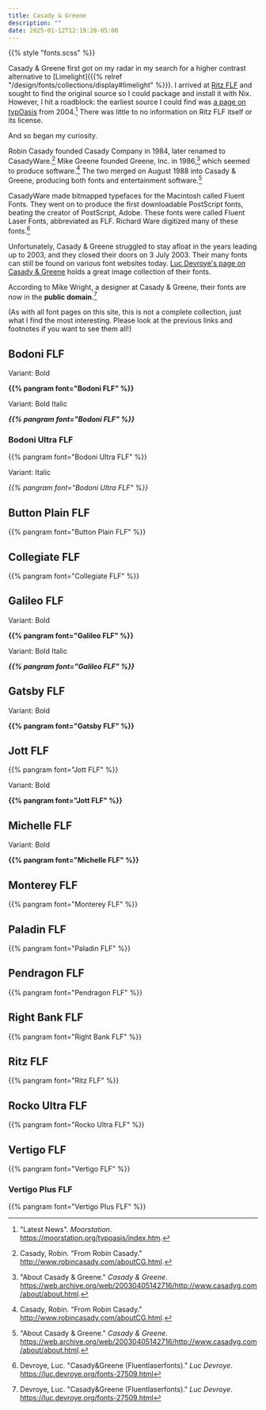 ```yaml
---
title: Casady & Greene
description: ""
date: 2025-01-12T12:19:28-05:00
---
```


{{% style "fonts.scss" %}}

Casady & Greene first got on my radar in my search for a higher contrast alternative to
[Limelight]({{% relref "/design/fonts/collections/display#limelight" %}}). I arrived at
<a href="#ritz-flf">Ritz FLF</a> and sought to find the original source so I could package
and install it with Nix. However, I hit a roadblock: the earliest source I could find was
[a page on typOasis](https://moorstation.org/typoasis/designers/casady_greene/index.htm)
from 2004.[^1] There was little to no information on Ritz FLF itself or its license.

And so began my curiosity.

Robin Casady founded Casady Company in 1984, later renamed to CasadyWare.[^2]
Mike Greene founded Greene, Inc. in 1986,[^3] which seemed to produce software.[^2]
The two merged on August 1988 into Casady & Greene, producing both fonts and entertainment software.[^3]

CasadyWare made bitmapped typefaces for the Macintosh called Fluent Fonts. They went on to produce
the first downloadable PostScript fonts, beating the creator of PostScript, Adobe. These fonts were
called Fluent Laser Fonts, abbreviated as FLF. Richard Ware digitized many of these fonts.[^4]

Unfortunately, Casady & Greene struggled to stay afloat in the years leading up to 2003,
and they closed their doors on 3 July 2003. Their many fonts can still be found on various font
websites today. [Luc Devroye's page on Casady & Greene](https://luc.devroye.org/fonts-27509.html)
holds a great image collection of their fonts.

According to Mike Wright, a designer at Casady & Greene, their fonts are now in the
**public domain**.[^4]

(As with all font pages on this site, this is not a complete collection, just what I find the
most interesting. Please look at the previous links and footnotes if you want to see them all!)

## Bodoni FLF

<span class="primary">Variant</span>: Bold
<div style="font-weight: bold">{{% pangram font="Bodoni FLF" %}}</div>

<span class="primary">Variant</span>: Bold Italic
<div style="font-weight: bold; font-style: italic;">
    {{% pangram font="Bodoni FLF" %}}
</div>

### Bodoni Ultra FLF

{{% pangram font="Bodoni Ultra FLF" %}}

<span class="primary">Variant</span>: Italic
<div style="font-style: italic">{{% pangram font="Bodoni Ultra FLF" %}}</div>

## Button Plain FLF

{{% pangram font="Button Plain FLF" %}}

## Collegiate FLF

{{% pangram font="Collegiate FLF" %}}

## Galileo FLF

<span class="primary">Variant</span>: Bold
<div style="font-weight: bold">{{% pangram font="Galileo FLF" %}}</div>

<span class="primary">Variant</span>: Bold Italic
<div style="font-weight: bold; font-style: italic;">
    {{% pangram font="Galileo FLF" %}}
</div>

## Gatsby FLF

<span class="primary">Variant</span>: Bold
<div style="font-weight: bold">{{% pangram font="Gatsby FLF" %}}</div>

## Jott FLF

{{% pangram font="Jott FLF" %}}

<span class="primary">Variant</span>: Bold
<div style="font-weight: bold">{{% pangram font="Jott FLF" %}}</div>

## Michelle FLF

<span class="primary">Variant</span>: Bold
<div style="font-weight: bold">{{% pangram font="Michelle FLF" %}}</div>

## Monterey FLF

{{% pangram font="Monterey FLF" %}}

## Paladin FLF

{{% pangram font="Paladin FLF" %}}

## Pendragon FLF

{{% pangram font="Pendragon FLF" %}}

## Right Bank FLF

{{% pangram font="Right Bank FLF" %}}

## Ritz FLF

{{% pangram font="Ritz FLF" %}}

## Rocko Ultra FLF

{{% pangram font="Rocko Ultra FLF" %}}

## Vertigo FLF

{{% pangram font="Vertigo FLF" %}}

### Vertigo Plus FLF

{{% pangram font="Vertigo Plus FLF" %}}

[^1]: "Latest News". *Moorstation*. https://moorstation.org/typoasis/index.htm.
[^2]: Casady, Robin. "From Robin Casady." http://www.robincasady.com/aboutCG.html.
[^3]: "About Casady & Greene." *Casady & Greene*. https://web.archive.org/web/20030405142716/http://www.casadyg.com/about/about.html.
[^4]: Devroye, Luc. "Casady&Greene (Fluentlaserfonts)." *Luc Devroye*. https://luc.devroye.org/fonts-27509.html
[^5]: "Official Casady & Greene, Inc. Closing Statement." http://www.robincasady.com/aboutCG.html.
